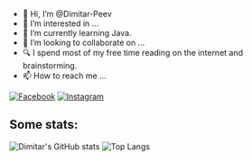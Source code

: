 - 👋 Hi, I’m @Dimitar-Peev
- 👀 I’m interested in ...
- 🌱 I’m currently learning Java.
- 💞️ I’m looking to collaborate on ...
- 🔍 I spend most of my free time reading on the internet and brainstorming. <br />
- 📫 How to reach me ...

[![Facebook](https://img.shields.io/badge/-Facebook-00B2FF?style=flat-square&logo=Facebook&logoColor=white)](https://www.facebook.com/DimitarPeev87/)
[![Instagram](https://img.shields.io/badge/-Instagram-e4405f?style=flat-square&logo=Instagram&logoColor=white)](https://www.instagram.com/mctrix1987/) 

## Some stats: 
 ![Dimitar's GitHub stats](https://github-readme-stats.vercel.app/api?username=Dimitar-Peev&size_weight=0&count_weight=1&show_icons=true&theme=dracula&hide_rank=true) 
 ![Top Langs](https://github-readme-stats.vercel.app/api/top-langs/?username=Dimitar-Peev&size_weight=0&count_weight=1&layout=donut&hide=html,CSS&langs_count=6&theme=dracula)


<!---
Dimitar-Peev/Dimitar-Peev is a ✨ special ✨ repository because its `README.md` (this file) appears on your GitHub profile.
You can click the Preview link to take a look at your changes.
--->
